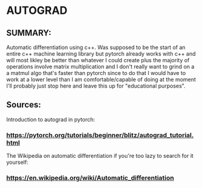 # AUTOGRAD
## SUMMARY:
Automatic differentiation using c++. Was supposed to be the start of an entire c++ machine learning library but pytorch already works with c++ and will most likley be better than whatever I could create plus the majority of operations involve matrix multiplication and I don't really want to grind on a a matmul algo that's faster than pytorch since to do that I would have to work at a lower level than I am comfortable/capable of doing at the moment I'll probably just stop here and leave this up for "educational purposes". 

## Sources:
Introduction to autograd in pytorch:
### https://pytorch.org/tutorials/beginner/blitz/autograd_tutorial.html

The Wikipedia on automatic differentiation if you're too lazy to search for it yourself:
### https://en.wikipedia.org/wiki/Automatic_differentiation

